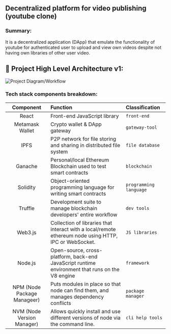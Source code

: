 ## Decentralized platform for video publishing (youtube clone) 

### Summary:
It is a decentralized application (DApp) that emulate the functionality of youtube for authenticated user to upload and view own videos despite not having own libraries of other user video. 


## 🔧 Project High Level Architecture v1:
![Project Diagram/Workflow](https://i.gyazo.com/6ff57a991440590af1c2d82c1b1f4722.png)


### Tech stack components breakdown:
 
 |Component                    | Function                                                                                             | Classification   
 |:---------------------------:|:-----------------------------------------------------------------------------------------------------|:---------------------|
 | React                       |Front-end JavaScript library                                                                          |`front-end`           |
 | Metamask Wallet             |Crypto wallet & DApp gateway                                                                          |`gateway-tool`        | 
 | IPFS                        |P2P network for file storing and sharing in distributed file system                                   |`file database`       |
 | Ganache                     |Personal/local Ethereum Blockchain used to test smart contracts                                       |`blockchain`          |
 | Solidity                    |Object-oriented programming language for writing smart contracts                                      |`programming language`|
 | Truffle                     |Development suite to manage blockchain developers' entire workflow                                    |`dev tools`           |
 | Web3.js                     |Collection of libraries that interact with a local/remote ethereum node using HTTP, IPC or WebSocket. |`JS libraries`        |
 | Node.js                     |Open-source, cross-platform, back-end JavaScript runtime environment that runs on the V8 engine       |`framework`           |
 | NPM (Node Package Manageer) |Puts modules in place so that node can find them, and manages dependency conflicts                    |`package manager`     |
 | NVM (Node Version Manager)  |Allows quickly install and use different versions of node via the command line.                       |`cli help tools`      |
